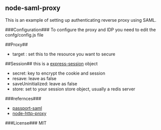 node-saml-proxy
---
This is an example of setting up authenticating reverse proxy using SAML.

###Configuration###
To configure the proxy and IDP you need to edit the confg/config.js file

##Proxy##
* target : set this to the resource you want to secure

##Session##
this is a [express-session](https://github.com/expressjs/session) object 

* secret: key to encrypt the cookie and session
* resave: leave as false
* saveUninitialized: leave as false
* store: set to your session store object, usually a redis server

###refernces###
* [passport-saml](https://github.com/bergie/passport-saml)
* [node-http-proxy](https://github.com/nodejitsu/node-http-proxy)

###License###
MIT